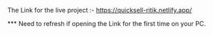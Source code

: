 The Link for the live project :- https://quicksell-ritik.netlify.app/

*** Need to refresh if opening the Link for the first time on your PC.

